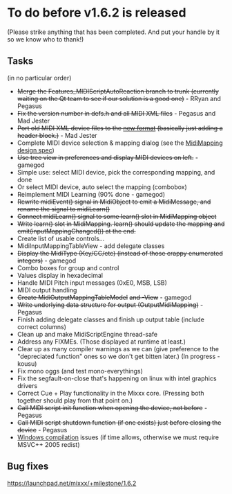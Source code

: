 # To do before v1.6.2 is released

(Please strike anything that has been completed. And put your handle by
it so we know who to thank\!)

## Tasks

(in no particular order)

  - ~~Merge the Features\_MIDIScriptAutoReaction branch to trunk
    (currently waiting on the Qt team to see if our solution is a good
    one)~~ - RRyan and Pegasus
  - ~~Fix the version number in defs.h and all MIDI XML files~~ -
    Pegasus and Mad Jester
  - ~~Port old MIDI XML device files to the [new
    format](midi_controller_mapping_file_format) (basically just adding
    a header block.)~~ - Mad Jester
  - Complete MIDI device selection & mapping dialog (see the
    [MidiMapping design
    spec](midi_scripting#midi_mapping_object_design_spec))
  - ~~Use tree view in preferences and display MIDI devices on left.~~ -
    gamegod
  - Simple use: select MIDI device, pick the corresponding mapping, and
    done
  - Or select MIDI device, auto select the mapping (combobox)
  - Reimplement MIDI Learning (90% done - gamegod)
  - ~~Rewrite midiEvent() signal in MidiObject to emit a MidiMessage,
    and rename the signal to midiLearn()~~
  - ~~Connect midiLearn() signal to some learn() slot in MidiMapping
    object~~
  - ~~Write learn() slot in MidiMapping. learn() should update the
    mapping and emit(inputMappingChanged()) at the end.~~
  - Create list of usable controls...
  - MidiInputMappingTableView - add delegate classes
  - ~~Display the MidiType (Key/CC/etc) (instead of those crappy
    enumerated integers)~~ - gamegod
  - Combo boxes for group and control
  - Values display in hexadecimal
  - Handle MIDI Pitch input messages (0xE0, MSB, LSB)
  - MIDI output handling
  - ~~Create MidiOutputMappingTableModel~~ ~~and -View~~ - gamegod
  - ~~Write underlying data structure for output (OutputMidiMapping)~~ -
    Pegasus
  - Finish adding delegate classes and finish up output table (include
    correct columns)
  - Clean up and make MidiScriptEngine thread-safe
  - Address any FIXMEs. (Those displayed at runtime at least.)
  - Clear up as many compiler warnings as we can (give preference to the
    "depreciated function" ones so we don't get bitten later.) (In
    progress - kousu)
  - Fix mono oggs (and test mono-everythings)
  - Fix the segfault-on-close that's happening on linux with intel
    graphics drivers 
  - Correct Cue + Play functionality in the Mixxx core. (Pressing both
    together should play from that point on.)
  - ~~Call MIDI script init function when opening the device, not
    before~~ - Pegasus
  - ~~Call MIDI script shutdown function (if one exists) just before
    closing the device~~ - Pegasus
  - [Windows compilation](compiling_on_windows) issues (if time allows,
    otherwise we must require MSVC++ 2005 redist)

## Bug fixes

<https://launchpad.net/mixxx/+milestone/1.6.2>
